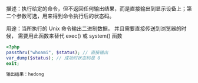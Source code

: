 描述：执行给定的命令，但不返回任何输出结果，而是直接输出到显示设备上；第二个参数可选，用来得到命令执行后的状态码。

用途：当所执行的 Unix 命令输出二进制数据， 并且需要直接传送到浏览器的时候， 需要用此函数来替代 exec() 或 system() 函数

```php
<?php
passthru("whoami", $status); // 直接输出
var_dump($status); // 成功时状态码是 0
exit;

输出结果：hedong

```


